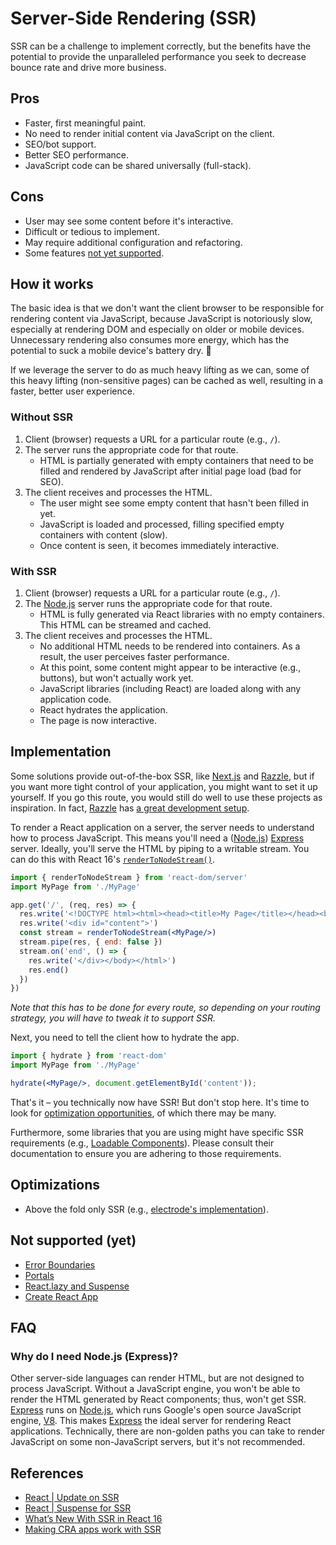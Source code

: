 # Server-Side Rendering (SSR)

SSR can be a challenge to implement correctly, but the benefits have the potential to provide the unparalleled performance you seek to decrease bounce rate and drive more business.

## Pros

- Faster, first meaningful paint.
- No need to render initial content via JavaScript on the client.
- SEO/bot support.
- Better SEO performance.
- JavaScript code can be shared universally (full-stack).

## Cons

- User may see some content before it's interactive.
- Difficult or tedious to implement.
- May require additional configuration and refactoring.
- Some features [not yet supported](#not-supported-yet).

## How it works

The basic idea is that we don't want the client browser to be responsible for rendering content via JavaScript, because JavaScript is notoriously slow, especially at rendering DOM and especially on older or mobile devices. Unnecessary rendering also consumes more energy, which has the potential to suck a mobile device's battery dry. :battery:

If we leverage the server to do as much heavy lifting as we can, some of this heavy lifting (non-sensitive pages) can be cached as well, resulting in a faster, better user experience.

### Without SSR

1. Client (browser) requests a URL for a particular route (e.g., `/`).
1. The server runs the appropriate code for that route.
   - HTML is partially generated with empty containers that need to be filled and rendered by JavaScript after initial page load (bad for SEO).
1. The client receives and processes the HTML.
   - The user might see some empty content that hasn't been filled in yet.
   - JavaScript is loaded and processed, filling specified empty containers with content (slow).
   - Once content is seen, it becomes immediately interactive.

### With SSR

1. Client (browser) requests a URL for a particular route (e.g., `/`).
1. The [Node.js][] server runs the appropriate code for that route.
   - HTML is fully generated via React libraries with no empty containers. This HTML can be streamed and cached.
1. The client receives and processes the HTML.
   - No additional HTML needs to be rendered into containers. As a result, the user perceives faster performance.
   - At this point, some content might appear to be interactive (e.g., buttons), but won't actually work yet.
   - JavaScript libraries (including React) are loaded along with any application code.
   - React hydrates the application.
   - The page is now interactive.

## Implementation

Some solutions provide out-of-the-box SSR, like [Next.js](https://nextjs.org/) and [Razzle][], but if you want more tight control of your application, you might want to set it up yourself. If you go this route, you would still do well to use these projects as inspiration. In fact, [Razzle][] has [a great development setup](https://github.com/jaredpalmer/razzle#how-razzle-works-the-secret-sauce).

To render a React application on a server, the server needs to understand how to process JavaScript. This means you'll need a ([Node.js][]) [Express][] server. Ideally, you'll serve the HTML by piping to a writable stream. You can do this with React 16's [`renderToNodeStream()`](https://reactjs.org/docs/react-dom-server.html#rendertonodestream).

```jsx
import { renderToNodeStream } from 'react-dom/server'
import MyPage from './MyPage'

app.get('/', (req, res) => {
  res.write('<!DOCTYPE html><html><head><title>My Page</title></head><body>')
  res.write('<div id="content">')
  const stream = renderToNodeStream(<MyPage/>)
  stream.pipe(res, { end: false })
  stream.on('end', () => {
    res.write('</div></body></html>')
    res.end()
  })
})
```

_Note that this has to be done for every route, so depending on your routing strategy, you will have to tweak it to support SSR._

Next, you need to tell the client how to hydrate the app.

```jsx
import { hydrate } from 'react-dom'
import MyPage from './MyPage'

hydrate(<MyPage/>, document.getElementById('content'));
```

That's it &ndash; you technically now have SSR! But don't stop here. It's time to look for [optimization opportunities](#optimizations), of which there may be many.

Furthermore, some libraries that you are using might have specific SSR requirements (e.g., [Loadable Components](https://www.smooth-code.com/open-source/loadable-components/docs/server-side-rendering/)). Please consult their documentation to ensure you are adhering to those requirements.

## Optimizations

- Above the fold only SSR (e.g., [electrode's implementation](https://github.com/electrode-io/above-the-fold-only-server-render)).

## Not supported (yet)

- [Error Boundaries](https://reactjs.org/docs/error-boundaries.html)
- [Portals](https://reactjs.org/docs/portals.html)
- [React.lazy and Suspense](https://reactjs.org/docs/code-splitting.html#reactlazy)
- [Create React App](https://github.com/facebook/create-react-app)

## FAQ

### Why do I need Node.js (Express)?

Other server-side languages can render HTML, but are not designed to process JavaScript. Without a JavaScript engine, you won't be able to render the HTML generated by React components; thus, won't get SSR. [Express][] runs on [Node.js][], which runs Google's open source JavaScript engine, [V8](https://chromium.googlesource.com/v8/v8). This makes [Express][] the ideal server for rendering React applications. Technically, there are non-golden paths you can take to render JavaScript on some non-JavaScript servers, but it's not recommended.

## References

- [React | Update on SSR](https://reactjs.org/blog/2019/08/08/react-v16.9.0.html#an-update-on-server-rendering)
- [React | Suspense for SSR](https://reactjs.org/blog/2018/11/27/react-16-roadmap.html#suspense-for-server-rendering)
- [What’s New With SSR in React 16](https://hackernoon.com/whats-new-with-server-side-rendering-in-react-16-9b0d78585d67)
- [Making CRA apps work with SSR](https://hackernoon.com/making-cra-apps-work-with-ssr-b45f7c23d8db)

[express]: http://expressjs.com/
[node.js]: https://nodejs.org/
[razzle]: https://www.npmjs.com/package/razzle
